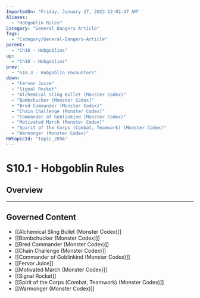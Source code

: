```yaml
---
ImportedOn: "Friday, January 27, 2023 12:02:47 AM"
Aliases:
  - "Hobgoblin Rules"
Category: "General Dangers Article"
Tags:
  - "Category/General-Dangers-Article"
parent:
  - "Ch10 - Hobgoblins"
up:
  - "Ch10 - Hobgoblins"
prev:
  - "S10.3 - Hobgoblin Encounters"
down:
  - "Fervor Juice"
  - "Signal Rocket"
  - "Alchemical Sling Bullet (Monster Codex)"
  - "Bombchucker (Monster Codex)"
  - "Bred Commander (Monster Codex)"
  - "Chain Challenge (Monster Codex)"
  - "Commander of Goblinkind (Monster Codex)"
  - "Motivated March (Monster Codex)"
  - "Spirit of the Corps (Combat, Teamwork) (Monster Codex)"
  - "Warmonger (Monster Codex)"
RWtopicId: "Topic_2894"
---
```

# S10.1 - Hobgoblin Rules
## Overview
---
## Governed Content
- [[Alchemical Sling Bullet (Monster Codex)]]
- [[Bombchucker (Monster Codex)]]
- [[Bred Commander (Monster Codex)]]
- [[Chain Challenge (Monster Codex)]]
- [[Commander of Goblinkind (Monster Codex)]]
- [[Fervor Juice]]
- [[Motivated March (Monster Codex)]]
- [[Signal Rocket]]
- [[Spirit of the Corps (Combat, Teamwork) (Monster Codex)]]
- [[Warmonger (Monster Codex)]]

